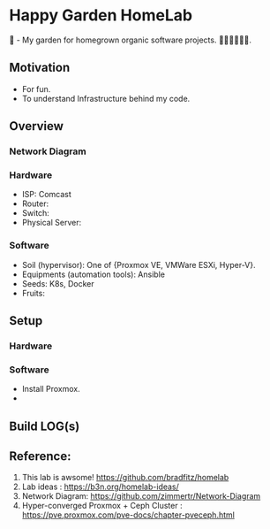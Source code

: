 # Happy Garden HomeLab

🏡 - My garden for homegrown organic software projects. 🍇🍌🍈🍉🍊🍋.

## Motivation

* For fun.
* To understand Infrastructure behind my code.

## Overview

### Network Diagram

### Hardware
* ISP: Comcast
* Router: 
* Switch:
* Physical Server:

### Software
* Soil (hypervisor): One of {Proxmox VE, VMWare ESXi, Hyper-V}.
* Equipments (automation tools): Ansible
* Seeds: K8s, Docker
* Fruits: 

## Setup

### Hardware

### Software
* Install Proxmox.
* 

## Build LOG(s)



## Reference:

1. This lab is awsome! https://github.com/bradfitz/homelab
2. Lab ideas : https://b3n.org/homelab-ideas/
3. Network Diagram: https://github.com/zimmertr/Network-Diagram
4. Hyper-converged Proxmox + Ceph Cluster : https://pve.proxmox.com/pve-docs/chapter-pveceph.html
